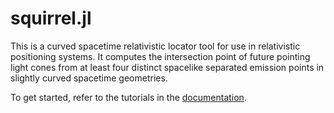 # squirrel.jl

This is a curved spacetime relativistic locator tool for use in relativistic positioning systems. It computes the intersection point of future pointing light cones from at least four distinct spacelike separated emission points in slightly curved spacetime geometries.

To get started, refer to the tutorials in the [documentation](https://justincfeng.github.io/squirrel.jl).
